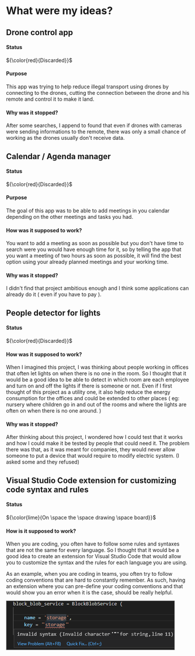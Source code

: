 <!-- Drone Control App -->

<!-- 
<h1 style="text-align:center"> Drone Control App </h1>

<h2>What am I trying to do ?</h2>

Nowadays, we see more and more drones used for bad things (theft, smuggling, etc.), that make things difficult for the police and event the army have problems with illegal drones crossing country borders, so if we could at least reduce it as much as possible, why wouldn't we try ?

<h2>Why do I want to solve it ?</h2>

In a few years, drone's deliveries will probably become more and more important, we need to find a solution to reduce illegal drone transports. In my opinion, that is one of the most important problem we will have to solve for the next few years

<h2>How do I want to proceed ?</h2>

To start with that, here is some basic informations.<br>

<ul>
    <li> A drone is able to automatically connect to every public WiFi network,</li> 
    <li> Using the WiFi, it is possible to connect to a drone</li>
</ul>

So if you create a program which can connect to an existing WiFi network and connect to the drone you can take control of a drone with low and possibly medium security level.<br>

But, I am interested in trying to find a solution to connect to a drone with a high security level, and even cut the communication between the drone and its pilot. -->

# What were my ideas?

## Drone control app

#### Status

${\color{red}{Discarded}}$

#### Purpose

<p>This app was trying to help reduce illegal transport using drones by connecting to the drones, cutting the connection between the drone and his remote and control it to make it land.</p>

#### Why was it stopped?

<p>After some searches, I append to found that even if drones with cameras were sending informations to the remote, there was only a small chance of working as the drones usually don't receive data.</p>

## Calendar / Agenda manager

#### Status

${\color{red}{Discarded}}$

#### Purpose

<p>The goal of this app was to be able to add meetings in you calendar depending on the other meetings and tasks you had.</p>

#### How was it supposed to work?

<p>You want to add a meeting as soon as possible but you don't have time to search were you would have enough time for it, so by telling the app that you want a meeting of two hours as soon as possible, it will find the best option using your already planned meetings and your working time.</p>

#### Why was it stopped?

<p>I didn't find that project ambitious enough and I think some applications can already do it ( even if you have to pay ).</p>

## People detector for lights

#### Status

${\color{red}{Discarded}}$

#### How was it supposed to work?

<p>When I imagined this project, I was thinking about people working in offices that often let lights on when there is no one in the room. So I thought that it would be a good idea to be able to detect in which room are each employee and turn on and off the lights if there is someone or not. Even if I first thought of this project as a utility one, it also help reduce the energy consumption for the offices and could be extended to other places ( eg: nursery where children go in and out of the rooms and where the lights are often on when there is no one around. )</p>

#### Why was it stopped?

<p>After thinking about this project, I wondered how I could test that it works and how I could make it be tested by people that could need it. The problem there was that, as it was meant for companies, they would never allow someone to put a device that would require to modify electric system. (I asked some and they refused)</p>


## Visual Studio Code extension for customizing code syntax and rules

#### Status

${\color{lime}{On \space the \space drawing \space board}}$

#### How is it supposed to work?

<p>When you are coding, you often have to follow some rules and syntaxes that are not the same for every language. So I thought that it would be a good idea to create an extension for Visual Studio Code that would allow you to customize the syntax and the rules for each language you are using.</p>

<p>As an example, when you are coding in teams, you often try to follow coding conventions that are hard to constantly remember. As such, having an extension where you can pre-define your coding conventions and that would show you an error when it is the case, should be really helpful.</p>

<img src="./Images/syntax error.png" style="border: 1px solid gray">